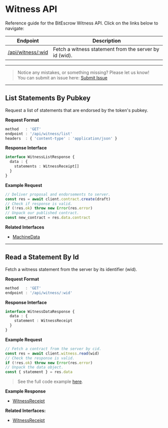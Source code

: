 # Witness API

Reference guide for the BitEscrow Witness API. Click on the links below to navigate:

| Endpoint | Description |
|----------|-------------|
| [/api/witness/:wid](#read-a-statement-by-id) | Fetch a witness statement from the server by id (wid). |

---
> Notice any mistakes, or something missing? Please let us know!  
> You can submit an issue here: [Submit Issue](https://github.com/BitEscrow/escrow-core/issues/new/choose)

---

## List Statements By Pubkey

Request a list of statements that are endorsed by the token's pubkey.

**Request Format**

```ts
method   : 'GET'
endpoint : '/api/witness/list'
headers  : { 'content-type' : 'application/json' }
```

**Response Interface**

```ts
interface WitnessListResponse {
  data : {
    statements : WitnessReceipt[]
  }
}
```

**Example Request**

```ts
// Deliver proposal and endorsements to server.
const res = await client.contract.create(draft)
// Check if response is valid.
if (!res.ok) throw new Error(res.error)
// Unpack our published contract.
const new_contract = res.data.contract
```

**Related Interfaces**

- [MachineData](../data/machine.md#machinedata)

---

## Read a Statement By Id

Fetch a witness statement from the server by its identifier (wid).

**Request Format**

```ts
method   : 'GET'
endpoint : '/api/witness/:wid'
```

**Response Interface**

```ts
interface WitnessDataResponse {
  data : {
    statement : WitnessReceipt
  }
}
```

**Example Request**

```ts
// Fetch a contract from the server by cid.
const res = await client.witness.read(wid)
// Check the response is valid.
if (!res.ok) throw new Error(res.error)
// Unpack the data object.
const { statement } = res.data
```

> See the full code example [here](https://github.com/BitEscrow/escrow-core/tree/master/demo/api/witness/read.ts).

**Example Response**

- [WitnessReceipt](../examples/witnessreceipt.md)

**Related Interfaces:**

- [WitnessReceipt](../data/witness.md#witnessreceipt)

